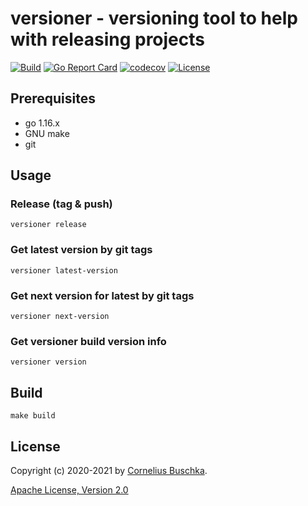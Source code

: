 # versioner -  versioning tool to help with releasing projects

[![Build](https://github.com/cbuschka/versioner/workflows/build/badge.svg)](https://github.com/cbuschka/versioner) [![Go Report Card](https://goreportcard.com/badge/github.com/cbuschka/versioner)](https://goreportcard.com/report/github.com/cbuschka/versioner) [![codecov](https://codecov.io/gh/cbuschka/versioner/branch/main/graph/badge.svg)](https://codecov.io/gh/cbuschka/versioner) [![License](https://img.shields.io/github/license/cbuschka/versioner.svg)](https://github.com/cbuschka/versioner/blob/main/license.txt)

## Prerequisites
* go 1.16.x
* GNU make
* git

## Usage

### Release (tag & push)
```
versioner release
```

### Get latest version by git tags
```
versioner latest-version
```

### Get next version for latest by git tags
```
versioner next-version
```

### Get versioner build version info
```
versioner version
```

## Build

```
make build
```

## License
Copyright (c) 2020-2021 by [Cornelius Buschka](https://github.com/cbuschka).

[Apache License, Version 2.0](./license.txt)
